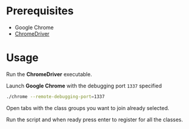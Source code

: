 # Prerequisites
- Google Chrome
- [ChromeDriver](https://chromedriver.chromium.org/downloads)

# Usage
Run the **ChromeDriver** executable.

Launch **Google Chrome** with the debugging port `1337` specified

```bash
./chrome --remote-debugging-port=1337
```
Open tabs with the class groups you want to join already selected.

Run the script and when ready press enter to register for all the classes.